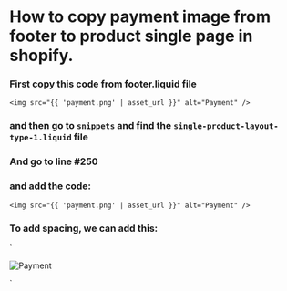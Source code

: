 # How to copy payment image from footer to product single page in shopify.


### First copy this code from footer.liquid file

`<img src="{{ 'payment.png' | asset_url }}" alt="Payment" />`

### and then go to `snippets` and find the `single-product-layout-type-1.liquid` file

### And go to line #250

### and add the code:

`<img src="{{ 'payment.png' | asset_url }}" alt="Payment" />`

### To add spacing, we can add this: 

`<div class="grid__item" style="margin-top:10px;">
   <img src="{{ 'payment.png' | asset_url }}" alt="Payment" />
</div>`
